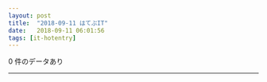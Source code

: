 ```yaml
---
layout: post
title:  "2018-09-11 はてぶIT"
date:   2018-09-11 06:01:56
tags: [it-hotentry]
---
```

0 件のデータあり

<hr>
